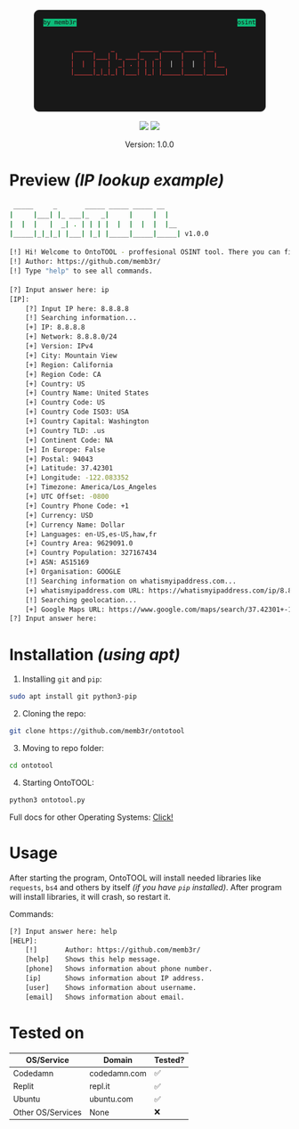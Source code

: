<p align='center'>
  <img src='pic1.png'>
</p>

<p align="center">
  <img src="https://img.shields.io/github/repo-size/memb3r/ontotool"> <img src="https://img.shields.io/github/last-commit/memb3r/ontotool">
</p>

<p align="center">
  Version: 1.0.0
</p>

# Preview <i>(IP lookup example)</i>

```bash
 _____     _       _____ _____ _____ __    
|     |___| |_ ___|_   _|     |     |  |   
|  |  |   |  _| . | | | |  |  |  |  |  |__ 
|_____|_|_|_| |___| |_| |_____|_____|_____| v1.0.0

[!] Hi! Welcome to OntoTOOL - proffesional OSINT tool. There you can find information from Open Sources.
[!] Author: https://github.com/memb3r/
[!] Type "help" to see all commands.

[?] Input answer here: ip
[IP]:
    [?] Input IP here: 8.8.8.8
    [!] Searching information...
    [+] IP: 8.8.8.8
    [+] Network: 8.8.8.0/24
    [+] Version: IPv4
    [+] City: Mountain View
    [+] Region: California
    [+] Region Code: CA
    [+] Country: US
    [+] Country Name: United States
    [+] Country Code: US
    [+] Country Code ISO3: USA
    [+] Country Capital: Washington
    [+] Country TLD: .us
    [+] Continent Code: NA
    [+] In Europe: False
    [+] Postal: 94043
    [+] Latitude: 37.42301
    [+] Longitude: -122.083352
    [+] Timezone: America/Los_Angeles
    [+] UTC Offset: -0800
    [+] Country Phone Code: +1
    [+] Currency: USD
    [+] Currency Name: Dollar
    [+] Languages: en-US,es-US,haw,fr
    [+] Country Area: 9629091.0
    [+] Country Population: 327167434
    [+] ASN: AS15169
    [+] Organisation: GOOGLE
    [!] Searching information on whatismyipaddress.com...
    [+] whatismyipaddress.com URL: https://whatismyipaddress.com/ip/8.8.8.8
    [!] Searching geolocation...
    [+] Google Maps URL: https://www.google.com/maps/search/37.42301+-122.083352
[?] Input answer here:
```

# Installation <i>(using apt)</i>

1. Installing <code>git</code> and <code>pip</code>:
```bash
sudo apt install git python3-pip
```

2. Cloning the repo:
```bash
git clone https://github.com/memb3r/ontotool
```

3. Moving to repo folder:
```bash
cd ontotool
```

4. Starting OntoTOOL:
```bash
python3 ontotool.py
```

Full docs for other Operating Systems: <a href='https://github.com/memb3r/ontotool/blob/master/INSTALLDOCS.md'>Click!</a>

# Usage

After starting the program, OntoTOOL will install needed libraries like <code>requests</code>, <code>bs4</code> and others by itself <i>(if you have <code>pip</code> installed)</i>.
After program will install libraries, it will crash, so restart it.

Commands:
```bash
[?] Input answer here: help
[HELP]:
    [!]       Author: https://github.com/memb3r/
    [help]    Shows this help message.
    [phone]   Shows information about phone number.
    [ip]      Shows information about IP address.
    [user]    Shows information about username.
    [email]   Shows information about email.
```

# Tested on

| OS/Service                | Domain                                 | Tested?          |
| --------------------------| -------------------------------------- | ---------------- |
| Codedamn                  | codedamn.com                           | ✅              |
| Replit                    | repl.it                                | ✅              |
| Ubuntu                    | ubuntu.com                             | ✅              |
| Other OS/Services         | None                                   | ❌              |
